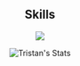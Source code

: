 <h2 align="center">Skills</h2>

<p align="center">
  <a href="https://github.com/shuttleai">
    <img src="https://skillicons.dev/icons?i=python,tailwind,react,nextjs,ts,html,css,vscode" />
  </a>
</p>

<p href="https://github.com/shuttleai" align="center">
    <img alt="Tristan's Stats" src="https://github-readme-stats-git-masterorgs-github-readme-stats-team.vercel.app/api?username=tristandevs&include_orgs=true&show_icons=true&theme=tokyonight&locale=en">
</p>
